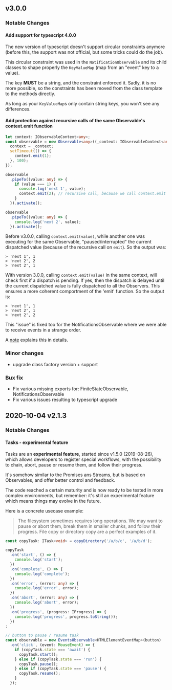 ## v3.0.0

### Notable Changes

#### Add support for typescript 4.0.0

The new version of typescript doesn't support circular constraints anymore (before this, the support was not official, but some tricks could do the job).

This circular constraint was used in the `NotificationObservable` and its child classes to shape properly the `KeyValueMap` (map from an "event" key to a value).

The key **MUST** be a string, and the constraint enforced it. Sadly, it is no more possible, so the constraints has been moved from the class template to the methods directly.

As long as your `KeyValueMap`s only contain string keys, you won't see any differences.

#### Add protection against recursive calls of the same Observable's context.emit function

```ts
let context: IObservableContext<any>;
const observable = new Observable<any>((_context: IObservableContext<any>) => {
  context = _context;
  setTimeout(() => {
    context.emit(1);
  }, 100);
});

observable
  .pipeTo((value: any) => {
    if (value === 1) {
      console.log('next 1', value);
      context.emit(2); // recursive call, because we call context.emit before the first emit has finished
    }
  }).activate();

observable
  .pipeTo((value: any) => {
    console.log('next 2', value);
  }).activate();
```

Before v3.0.0, calling `context.emit(value)`, while another one was executing for the same Observable,
"paused/interrupted" the current dispatched value (because of the recursive call on `emit`).
So the output was:

```
> 'next 1', 1
> 'next 2', 2
> 'next 2', 1
```

With version 3.0.0, calling `context.emit(value)` in the same context, will check first if a dispatch is pending.
If yes, then the dispatch is delayed until the current dispatched value is fully dispatched to all the Observers.
This ensures a more coherent comportment of the 'emit' function.
So the output is:

```
> 'next 1', 1
> 'next 2', 1
> 'next 2', 2
```

This "issue" is fixed too for the NotificationsObservable where we were able to receive events in a strange order.

A [note](./examples/00-notes.md) explains this in details.

### Minor changes

- upgrade class factory version + support

### Bux fix

- Fix various missing exports for: FiniteStateObservable, NotificationsObservable
- Fix various issues resulting to typescript upgrade

## 2020-10-04  v2.1.3

### Notable Changes

#### Tasks - experimental feature

Tasks are an **experimental feature**, started since v1.5.0 (2019-08-26), which allows developers to register special workflows, with the possibility to chain, abort, pause or resume them, and follow their progress.

It's somehow similar to the Promises ans Streams, but is based on Observables, and offer better control and feedback.

The code reached a certain maturity and is now ready to be tested in more complex environments, but remember: it's still an experimental feature which means things may evolve in the future.

Here is a concrete usecase example:

> The filesystem sometimes requires long operations. We may want to pause or abort them, break them in smaller chunks, and follow their progress.
> File copy or directory copy are a perfect examples of it.


```ts
const copyTask: ITask<void> = copyDirectory('/a/b/c', '/a/b/d');

copyTask
  .on('start', () => {
    console.log('start');
  })
  .on('complete', () => {
    console.log('complete');
  })
  .on('error', (error: any) => {
    console.log('error', error);
  })
  .on('abort', (error: any) => {
    console.log('abort', error);
  })
  .on('progress', (progress: IProgress) => {
    console.log('progress', progress.toString());
  })
;

// button to pause / resume task
const observable = new EventsObservable<HTMLElementEventMap>(button)
  .on('click', (event: MouseEvent) => {
    if (copyTask.state === 'await') {
      copyTask.start();
    } else if (copyTask.state === 'run') {
      copyTask.pause();
    } else if (copyTask.state === 'pause') {
      copyTask.resume();
    }
  });
```


